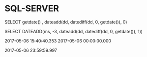 # SQL-SERVER

SELECT getdate() , dateadd(dd, datediff(dd, 0, getdate()), 0)

SELECT DATEADD(ms, -3, dateadd(dd, datediff(dd, 0, getdate()), 1))


2017-05-06 15:40:40.353	      2017-05-06 00:00:00.000

2017-05-06 23:59:59.997
